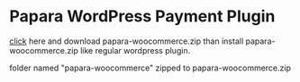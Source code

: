 # Papara WordPress Payment Plugin
 
[click](https://github.com/paparateam/wooCommercePlugin/blob/main/papara-woocommerce.zip?raw=true)  here and download papara-woocommerce.zip than install papara-woocommerce.zip like regular wordpress plugin.

folder named "papara-woocommerce" zipped to papara-woocommerce.zip

